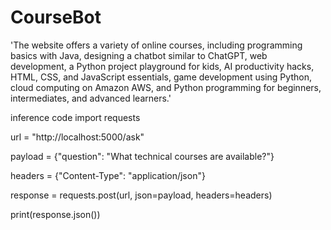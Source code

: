 # CourseBot
'The website offers a variety of online courses, including programming basics with Java, designing a chatbot similar to ChatGPT, web development, a Python project playground for kids, AI productivity hacks, HTML, CSS, and JavaScript essentials, game development using Python, cloud computing on Amazon AWS, and Python programming for beginners, intermediates, and advanced learners.'

inference code 
import requests

url = "http://localhost:5000/ask"

payload = {"question": "What technical courses are available?"}

headers = {"Content-Type": "application/json"}

response = requests.post(url, json=payload, headers=headers)

print(response.json())
